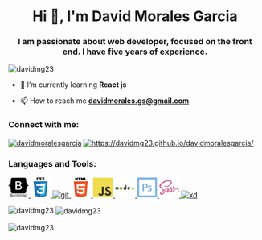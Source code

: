 <h1 align="center">Hi 👋, I'm David Morales Garcia</h1>
<h3 align="center">I am passionate about web developer, focused on the front end. I have five years of experience.</h3>

<p align="left"> <img src="https://komarev.com/ghpvc/?username=davidmg23&label=Profile%20views&color=0e75b6&style=flat" alt="davidmg23" /> </p>

- 🌱 I’m currently learning **React js**

- 📫 How to reach me **davidmorales.gs@gmail.com**

<h3 align="left">Connect with me:</h3>
<p align="left">
<a href="https://linkedin.com/in/davidmoralesgarcia" target="blank"><img align="center" src="https://raw.githubusercontent.com/rahuldkjain/github-profile-readme-generator/master/src/images/icons/Social/linked-in-alt.svg" alt="davidmoralesgarcia" height="30" width="40" /></a>
<a href="https://dev.to/https://davidmg23.github.io/davidmoralesgarcia/" target="blank"><img align="center" src="https://raw.githubusercontent.com/rahuldkjain/github-profile-readme-generator/master/src/images/icons/Social/devto.svg" alt="https://davidmg23.github.io/davidmoralesgarcia/" height="30" width="40" /></a>
</p>

<h3 align="left">Languages and Tools:</h3>
<p align="left"> <a href="https://getbootstrap.com" target="_blank" rel="noreferrer"> <img src="https://raw.githubusercontent.com/devicons/devicon/master/icons/bootstrap/bootstrap-plain-wordmark.svg" alt="bootstrap" width="40" height="40"/> </a> <a href="https://www.w3schools.com/css/" target="_blank" rel="noreferrer"> <img src="https://raw.githubusercontent.com/devicons/devicon/master/icons/css3/css3-original-wordmark.svg" alt="css3" width="40" height="40"/> </a> <a href="https://git-scm.com/" target="_blank" rel="noreferrer"> <img src="https://www.vectorlogo.zone/logos/git-scm/git-scm-icon.svg" alt="git" width="40" height="40"/> </a> <a href="https://www.w3.org/html/" target="_blank" rel="noreferrer"> <img src="https://raw.githubusercontent.com/devicons/devicon/master/icons/html5/html5-original-wordmark.svg" alt="html5" width="40" height="40"/> </a> <a href="https://developer.mozilla.org/en-US/docs/Web/JavaScript" target="_blank" rel="noreferrer"> <img src="https://raw.githubusercontent.com/devicons/devicon/master/icons/javascript/javascript-original.svg" alt="javascript" width="40" height="40"/> </a> <a href="https://nodejs.org" target="_blank" rel="noreferrer"> <img src="https://raw.githubusercontent.com/devicons/devicon/master/icons/nodejs/nodejs-original-wordmark.svg" alt="nodejs" width="40" height="40"/> </a> <a href="https://www.photoshop.com/en" target="_blank" rel="noreferrer"> <img src="https://raw.githubusercontent.com/devicons/devicon/master/icons/photoshop/photoshop-line.svg" alt="photoshop" width="40" height="40"/> </a> <a href="https://sass-lang.com" target="_blank" rel="noreferrer"> <img src="https://raw.githubusercontent.com/devicons/devicon/master/icons/sass/sass-original.svg" alt="sass" width="40" height="40"/> </a> <a href="https://www.adobe.com/products/xd.html" target="_blank" rel="noreferrer"> <img src="https://cdn.worldvectorlogo.com/logos/adobe-xd.svg" alt="xd" width="40" height="40"/> </a> </p>

<p><img align="left" src="https://github-readme-stats.vercel.app/api/top-langs?username=davidmg23&show_icons=true&locale=en&layout=compact" alt="davidmg23" /></p>

<p>&nbsp;<img align="center" src="https://github-readme-stats.vercel.app/api?username=davidmg23&show_icons=true&locale=en" alt="davidmg23" /></p>

<p><img align="center" src="https://github-readme-streak-stats.herokuapp.com/?user=davidmg23&" alt="davidmg23" /></p>
